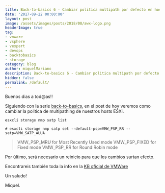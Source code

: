 ```yaml
---
title: Back-to-basics 6 - Cambiar politica multipath por defecto en hosts ESXi
date: '2017-09-22 00:00:00'
layout: post
image: /assets/images/posts/2018/08/awx-logo.png
headerImage: true
tag:
- vmware
- vsphere
- vexpert
- devops
- backtobasics
- storage
category: blog
author: miquelMariano
description: Back-to-basics 6 - Cambiar politica multipath por defecto en hosts ESXi
hidden: false
permalink: /default/
---
```


Buenos dias a tod@as!!

Siguiendo con la serie [back-to-basics](https://miquelmariano.github.io/tags/#backtobasics), en el post de hoy veremos como cambiar la politica de multipathing de nuestros hosts ESXi.

```ssh
esxcli storage nmp satp list
```



```ssh
# esxcli storage nmp satp set --default-psp=VMW_PSP_RR --satp=VMW_SATP_ALUA
```
 
>VMW_PSP_MRU for Most Recently Used mode
>VMW_PSP_FIXED for Fixed mode
>VMW_PSP_RR for Round Robin mode

Por último, será necesario un reinicio para que los cambios surtan efecto.

Encontrareis también toda la info en la [KB oficial de VMWare](https://kb.vmware.com/s/article/1017760)




Un saludo!

Miquel.


